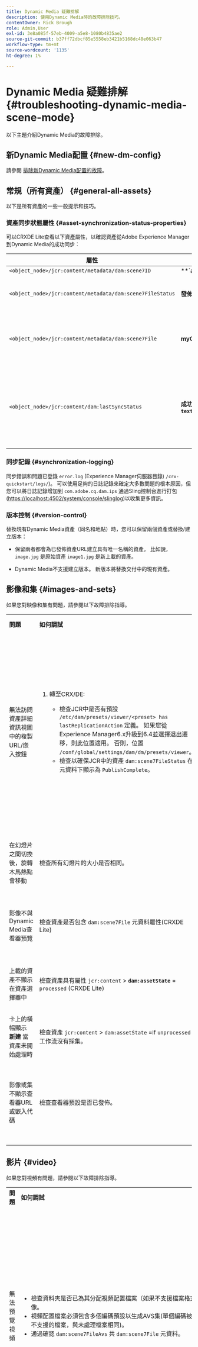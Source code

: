 ```yaml
---
title: Dynamic Media 疑難排解
description: 使用Dynamic Media時的故障排除技巧。
contentOwner: Rick Brough
role: Admin,User
exl-id: 3e8a085f-57eb-4009-a5e8-1080b4835ae2
source-git-commit: b37ff72dbcf85e5558eb3421b5168dc48e063b47
workflow-type: tm+mt
source-wordcount: '1135'
ht-degree: 1%

---
```


# Dynamic Media 疑難排解 {#troubleshooting-dynamic-media-scene-mode}

以下主題介紹Dynamic Media的故障排除。

## 新Dynamic Media配置 {#new-dm-config}

請參閱 [排除新Dynamic Media配置的故障](/help/assets/dynamic-media/config-dm.md#troubleshoot-dm-config)。

## 常規（所有資產） {#general-all-assets}

以下是所有資產的一些一般提示和技巧。

### 資產同步狀態屬性 {#asset-synchronization-status-properties}

可以CRXDE Lite查看以下資產屬性，以確認資產從Adobe Experience Manager到Dynamic Media的成功同步：

| **屬性** | **範例** | **說明** |
|---|---|---|
| `<object_node>/jcr:content/metadata/dam:scene7ID` | **`a|364266`** | 節點連結到Dynamic Media的一般指示。 |
| `<object_node>/jcr:content/metadata/dam:scene7FileStatus` | **發佈完成** 錯誤文本 | 資產上載到Dynamic Media的狀態。 |
| `<object_node>/jcr:content/metadata/dam:scene7File` | **myCompany/myAssetID** | 必須填充以生成Dynamic Media遠程資產的URL。 |
| `<object_node>/jcr:content/dam:lastSyncStatus` | **成功** 或 **失敗：`<error text>`** | 集（旋轉集、影像集等）、影像預設、查看器預設、資產的影像映射更新或已編輯的影像的同步狀態。 |

### 同步記錄 {#synchronization-logging}

同步錯誤和問題已登錄 `error.log` (Experience Manager伺服器目錄) `/crx-quickstart/logs/`)。 可以使用足夠的日誌記錄來確定大多數問題的根本原因，但您可以將日誌記錄增加到 `com.adobe.cq.dam.ips` 通過Sling控制台進行打包([https://localhost:4502/system/console/slinglog](https://localhost:4502/system/console/slinglog))以收集更多資訊。

### 版本控制 {#version-control}

替換現有Dynamic Media資產（同名和地點）時，您可以保留兩個資產或替換/建立版本：

* 保留兩者都會為已發佈資產URL建立具有唯一名稱的資產。 比如說， `image.jpg` 是原始資產 `image1.jpg` 是新上載的資產。

* Dynamic Media不支援建立版本。 新版本將替換交付中的現有資產。

## 影像和集 {#images-and-sets}

如果您對映像和集有問題，請參閱以下故障排除指導。

<table>
 <tbody>
  <tr>
   <td><strong>問題</strong></td>
   <td><strong>如何調試</strong></td>
   <td><strong>解決方案</strong></td>
  </tr>
  <tr>
   <td>無法訪問資產詳細資訊視圖中的複製URL/嵌入按鈕</td>
   <td>
    <ol>
     <li><p>轉至CRX/DE:</p>
      <ul>
       <li>檢查JCR中是否有預設 <code>/etc/dam/presets/viewer/&lt;preset&gt; has lastReplicationAction</code> 定義。 如果您從Experience Manager6.x升級到6.4並選擇退出遷移，則此位置適用。 否則，位置 <code>/conf/global/settings/dam/dm/presets/viewer</code>。</li>
       <li>檢查以確保JCR中的資產 <code>dam:scene7FileStatus</code><strong> </strong>在元資料下顯示為 <code>PublishComplete</code>。</li>
      </ul> </li>
    </ol> </td>
   <td><p>刷新頁面/導航到另一頁並返回（必須重新編譯側軌JSP）</p> <p>如果這行不通：</p>
    <ul>
     <li>發佈資產。</li>
     <li>重新上載資產並發佈。</li>
    </ul> </td>
  </tr>
  <tr>
   <td>在幻燈片之間切換後，旋轉木馬熱點會移動</td>
   <td><p>檢查所有幻燈片的大小是否相同。</p> </td>
   <td><p>僅對旋轉木馬使用大小相同的影像。</p> </td>
  </tr>
  <tr>
   <td>影像不與Dynamic Media查看器預覽</td>
   <td><p>檢查資產是否包含 <code>dam:scene7File</code> 元資料屬性(CRXDE Lite)</p> </td>
   <td><p>檢查所有資產是否已完成處理。</p> </td>
  </tr>
  <tr>
   <td>上載的資產不顯示在資產選擇器中</td>
   <td><p>檢查資產具有屬性 <code>jcr:content</code> &gt; <strong><code>dam:assetState</code></strong> = <code>processed</code> (CRXDE Lite)</p> </td>
   <td><p>檢查所有資產是否已完成處理。</p> </td>
  </tr>
  <tr>
   <td>卡上的橫幅顯示 <strong>新建</strong> 當資產未開始處理時</td>
   <td>檢查資產 <code>jcr:content</code> &gt; <code>dam:assetState</code> =if <code>unprocessed</code> 工作流沒有採集。</td>
   <td>等待工作流提取資產。</td>
  </tr>
  <tr>
   <td>影像或集不顯示查看器URL或嵌入代碼</td>
   <td>檢查查看器預設是否已發佈。</td>
   <td><p>轉到 <strong>工具</strong> &gt; <strong>資產</strong> &gt; <strong>查看器預設</strong> 並發佈查看器預設。</p> </td>
  </tr>
 </tbody>
</table>

## 影片 {#video}

如果您對視頻有問題，請參閱以下故障排除指導。

<table>
 <tbody>
  <tr>
   <td><strong>問題</strong></td>
   <td><strong>如何調試</strong></td>
   <td><strong>解決方案</strong></td>
  </tr>
  <tr>
   <td>無法預覽視頻</td>
   <td>
    <ul>
     <li>檢查資料夾是否已為其分配視頻配置檔案（如果不支援檔案格式）。 如果不支援，則只顯示影像。</li>
     <li>視頻配置檔案必須包含多個編碼預設以生成AVS集(單個編碼被視為MP4檔案的視頻內容；對於不支援的檔案，與未處理檔案相同)。</li>
     <li>通過確認 <code>dam:scene7FileAvs</code> 共 <code>dam:scene7File</code> 元資料。</li>
    </ul> </td>
   <td>
    <ol>
     <li>為資料夾分配視頻配置檔案。</li>
     <li>編輯視頻配置檔案以包括多個編碼預設。</li>
     <li>等待視頻完成處理。</li>
     <li>重新載入視頻之前，請確保Dynamic Media編碼視頻工作流未運行。<br/> </li>
     <li>重新上載視頻。</li>
    </ol> </td>
  </tr>
  <tr>
   <td>視頻未編碼</td>
   <td>
    <ul>
     <li>檢查是否配置了Dynamic MediaCloud Service。</li>
     <li>檢查視頻配置檔案是否與上載資料夾關聯。</li>
    </ul> </td>
   <td>
    <ol>
     <li>檢查Cloud Services下的Dynamic Media配置是否已正確設定。</li>
     <li>檢查資料夾是否具有視頻配置檔案。 另外，檢查視頻配置檔案。</li>
    </ol> </td>
  </tr>
  <tr>
   <td>視頻處理耗時太長</td>
   <td><p>要確定視頻編碼是否仍在進行中或是否已進入失敗狀態：</p>
    <ul>
     <li>檢查視頻狀態 <code>https://localhost:4502/crx/de/index.jsp#/content/dam/folder/videomp4/jcr%3Acontent</code> &gt; <code>dam:assetState</code></li>
    </ul> </td>
   <td> </td>
  </tr>
  <tr>
   <td>缺少視頻格式副本</td>
   <td><p>上載視頻時，但沒有編碼格式副本：</p>
    <ul>
     <li>檢查資料夾是否已分配視頻配置檔案。</li>
     <li>通過確認 <code>dam:scene7FileAvs</code> 元資料。</li>
    </ul> </td>
   <td>
    <ol>
     <li>為資料夾分配視頻配置檔案。</li>
     <li>等待視頻完成處理。<br /> </li>
    </ol> </td>
  </tr>
 </tbody>
</table>

## 檢視器 {#viewers}

如果與查看者有問題，請參閱以下故障排除指南。

### 問題：未發佈查看器預設 {#viewers-not-published}

**如何調試**

1. 繼續到示例管理器診斷頁： `https://localhost:4502/libs/dam/gui/content/s7dam/samplemanager/samplemanager.html`。
1. 觀察計算值。 正確操作時，將看到以下內容： `_DMSAMPLE status: 0 unsyced assets - activation not necessary _OOTB status: 0 unsyced assets - 0 unactivated assets`。

   >[!NOTE]
   >
   >配置查看器資產的Dynamic Media雲設定後，可能需要大約10分鐘才能同步。

1. 如果未激活的資產仍然存在，請選擇 **列出所有未激活的資產** 按鈕以查看詳細資訊。

**解決方案**

1. 導航到管理工具中的查看器預設清單： `https://localhost:4502/libs/dam/gui/content/s7dam/samplemanager/samplemanager.html`
1. 選擇所有查看器預設，然後選擇 **發佈**。
1. 返回至示例經理，並觀察未激活的資產計數現在為零。

### 問題：查看器預設圖稿從資產詳細資訊中的預覽或複製URL/嵌入代碼返回404 {#viewer-preset-404}

**如何調試**

在CRXDE Lite中，執行以下操作：

1. 導航到 `<sync-folder>/_CSS/_OOTB` 資料夾(例如， `/content/dam/_CSS/_OOTB`)。
1. 查找有問題資產的元資料節點(例如， `<sync-folder>/_CSS/_OOTB/CarouselDotsLeftButton_dark_sprite.png/jcr:content/metadata/`)。
1. 檢查是否存在 `dam:scene7*` 屬性。 如果資產已成功同步並發佈，您將看到 `dam:scene7FileStatus` 設定為 **發佈完成**。
1. 嘗試通過連接以下屬性和字串文本的值直接從動態媒體請求圖稿：

   * `dam:scene7Domain`
   * `"is/content"`
   * `dam:scene7Folder`
   * `<asset-name>`
範例: 
`https://<server>/is/content/myfolder/_CSS/_OOTB/CarouselDotsLeftButton_dark_sprite.png`

**解決方案**

如果示例資產或查看器預設圖稿尚未同步或發佈，請重新啟動整個複製/同步過程：

1. 導航到CRXDE Lite。
1. 刪除 `<sync-folder>/_CSS/_OOTB`.
1. 導航到CRX包管理器： `https://localhost:4502/crx/packmgr/`。
1. 在清單中搜索查看器包；開始 `cq-dam-scene7-viewers-content`。
1. 選擇 **重新安裝**。
1. 在Cloud Services下，導航到「Dynamic Media配置」頁，然後開啟Dynamic Media- S7配置的配置對話框。
1. 不更改，選擇 **保存**。
此保存操作將再次觸發邏輯，以建立和同步示例資源、查看器預設的CSS和圖稿。

### 問題：影像預覽未載入到Viewer預設創作中 {#image-preview-not-loading}

**解決方案**

1. 在Experience Manager中，選擇Experience Manager徽標以訪問全局導航控制台，然後導航至 **[!UICONTROL 工具]** > **[!UICONTROL 常規]** > **[!UICONTROL CRXDE Lite]**。
1. 在左滑軌中，導航到以下位置的示例內容資料夾：

   `/content/dam/_DMSAMPLE`

1. 刪除 `_DMSAMPLE` 的子菜單。
1. 在左滑軌中，導航到以下位置的預設資料夾：

   `/conf/global/settings/dam/dm/presets/viewer`

1. 刪除 `viewer` 的子菜單。
1. 在CRXDE Lite頁的左上角附近，選擇 **[!UICONTROL 全部保存]**。
1. 在CRXDE Lite頁的左上角，選擇 **返回首頁** 表徵圖
1. 重新建立 [Dynamic MediaCloud Services配置](/help/assets/dynamic-media/config-dm.md#configuring-dynamic-media-cloud-services)。
